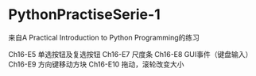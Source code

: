 # PythonPractiseSerie-1

来自A Practical Introduction to Python Programming的练习


Ch16-E5 单选按钮及复选按钮
Ch16-E7 尺度条
Ch16-E8 GUI事件（键盘输入）
Ch16-E9 方向键移动方块
Ch16-E10 拖动，滚轮改变大小
